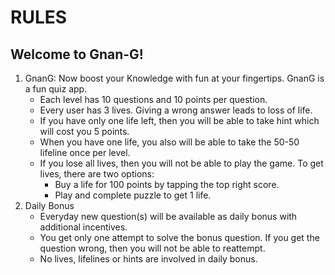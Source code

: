 # RULES
## Welcome to Gnan-G!
1. GnanG: Now boost your Knowledge with fun at your fingertips. GnanG is a fun quiz app.
    * Each level has 10 questions and 10 points per question.
    * Every user has 3 lives. Giving a wrong answer leads to loss of life.
    * If you have only one life left, then you will be able to take hint which will cost you 5 points.
    * When you have one life, you also will be able to take the 50-50 lifeline once per level.
    * If you lose all lives, then you will not be able to play the game. To get lives, there are two options:
        * Buy a life for 100 points by tapping the top right score.
        * Play and complete puzzle to get 1 life.
2. Daily Bonus
    * Everyday new question(s) will be available as daily bonus with additional incentives.
    * You get only one attempt to solve the bonus question. If you get the question wrong, then you will not be able to reattempt.
    * No lives, lifelines or hints are involved in daily bonus.
